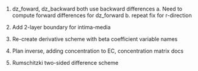 1. dz_foward, dz_backward both use backward differences
  a. Need to compute forward differences for dz_forward
  b. repeat fix for r-direction

2. Add 2-layer boundary for intima-media
3. Re-create derivative scheme with beta coefficient variable names
4. Plan inverse, adding concentration to EC, concentration matrix docs
5. Rumschitzki two-sided difference scheme 
